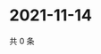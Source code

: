 # 2021-11-14

共 0 条

<!-- BEGIN WEIBO -->
<!-- 最后更新时间 Sun Nov 14 2021 04:14:33 GMT+0800 (China Standard Time) -->

<!-- END WEIBO -->
